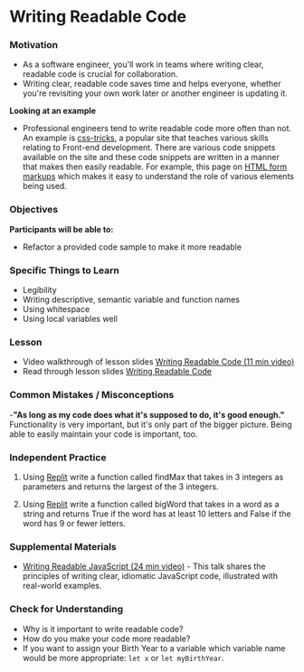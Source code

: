 # Writing Readable Code

### Motivation

- As a software engineer, you'll work in teams where writing clear, readable code is crucial for collaboration.
- Writing clear, readable code saves time and helps everyone, whether you're revisiting your own work later or another engineer is updating it.

**Looking at an example**

- Professional engineers tend to write readable code more often than not. An example is [css-tricks](https://css-tricks.com), a popular site that teaches various skills relating to Front-end development. There are various code snippets available on the site and these code snippets are written in a manner that makes then easily readable. For example, this page on [HTML form markups](https://css-tricks.com/snippets/html/example-form-markup/) which makes it easy to understand the role of various elements being used.

### Objectives

**Participants will be able to:**

- Refactor a provided code sample to make it more readable

### Specific Things to Learn

- Legibility
- Writing descriptive, semantic variable and function names
- Using whitespace
- Using local variables well

### Lesson

- Video walkthrough of lesson slides [Writing Readable Code (11 min video)](https://drive.google.com/file/d/1kJU88vbUNmP9aILR61nmXdV7UDqEpuCM/view?usp=sharing)
- Read through lesson slides [Writing Readable Code](https://docs.google.com/presentation/d/1USOZJSzwXmSYepjwrE9r9ky_fmQ8VPE7bshjsBoDsZM/edit?usp=sharing)

### Common Mistakes / Misconceptions

-**"As long as my code does what it's supposed to do, it's good enough."** Functionality is very important, but it's only part of the bigger picture. Being able to easily maintain your code is important, too.

### Independent Practice

1. Using [Replit](http://www.repl.it) write a function called findMax that takes in 3 integers as parameters and returns the largest of the 3 integers.

2. Using [Replit](http://www.repl.it) write a function called bigWord that takes in a word as a string and returns True if the word has at least 10 letters and False if the word has 9 or fewer letters.

### Supplemental Materials

- [Writing Readable JavaScript (24 min video)](https://www.youtube.com/watch?v=8WF4AjM-XW8) - This talk shares the principles of writing clear, idiomatic JavaScript code, illustrated with real-world examples.

### Check for Understanding

- Why is it important to write readable code?
- How do you make your code more readable?
- If you want to assign your Birth Year to a variable which variable name would be more appropriate: `let x` or `let myBirthYear`.
